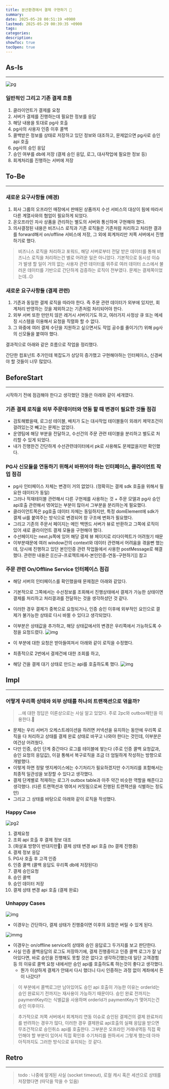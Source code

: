 ```yaml
---
title: 분산환경에서 결제 구현하기 💭
summary: 
date: 2025-05-28 00:51:19 +0900
lastmod: 2025-05-29 00:39:35 +0900
tags: 
categories: 
description: 
showToc: true
tocOpen: true
---
```


## As-Is
---
![pg](https://github.com/user-attachments/assets/80460bf6-6f77-4671-bba9-953ef11e42a3)

### 일반적인 그리고 기존 결제 흐름
1. 클라이언트가 결제를 요청
2. 서버가 결제를 진행하는데 필요한 정보를 응답
3. 해당 내용을 토대로 pg사 호출
4. pg사의 사용자 인증 이후 콜백
5. 콜백받은 정보를 상태로 저장하고 있던 정보와 대조하고, 문제없으면 pg사로 승인 api 호출
6. pg사의 승인 응답 
7. 승인 여부를 db에 저장 (결제 승인 응답, 로그, 대사작업에 필요한 정보 등)
8. 회계처리를 진행하는 서버에 저장



## To-Be
---
### 새로운 요구사항들 (배경)
1. 회사 그룹의 오프라인 매장에서 판매된 상품까지 수선 서비스의 대상이 됨에 따라서 다른 계열사와의 협업이 필요하게 되었다. 
2. 온오프라인 자사 상품을 관리하는 별도의 서버와 통신하며 구현해야 했다.
3. 의사결정된 내용은 비즈니스 로직과 기존 로직들은 기존처럼 처리하고 처리한 결과를 forward해서 on/offline 서비스에 저장, 그 외에 회계처리만 저쪽 서버에서 진행하기로 했다.

> 비즈니스 로직을 처리하고 포워드, 해당 서버로부터 전달 받은 데이터를 통해 비즈니스 로직을 처리하는건 별로 어려운 일은 아니었다. 기본적으로 동시성 이슈가 발생 할 일이 거의 없는 사용자 관련 데이터를 위주로 여러 데이터 소스에서 불러온 데이터를 기반으로 간단하게 검증하는 로직이 전부였다. 문제는 결제쪽이었는데..😕 
### 새로운 요구사항들 (결제 관련)
1. 기존과 동일한 결제 로직을 따라야 한다. 즉 주문 관련 데이터가 외부에 있지만, 회계처리 반영하는 것을 제외하고는 기존처럼 처리되어야 한다.
2. 외부 서버 또한 만만치 않은 레거시 서버이기도 하고, 여러가지 사정상 큐 또는 메세징 시스템을 이용해서 요청을 직렬화 할 수 없다.
3. 그 와중에 여러 결제 수단을 지원하고 싶으면서도 작업 공수를 줄이기(?) 위해 pg사의 신모듈을 붙여야 했다.

결과적으로 아래와 같은 흐름으로 작업을 정리했다.

간단한 컴포넌트 추가인데 복잡도가 상당히 증가했고 구현해야하는 인터페이스, 신경써야 할 것들이 너무 많았다.



## BeforeStart
---
시작하기 전에 점검해야 한다고 생각했던 것들은 아래와 같이 세개였다.

### 기존 결제 로직을 외부 주문데이터와 연동 할 때 변경이 필요한 것들 점검
- 검토해봤을때, 로그성 테이블, 배치가 도는 대사작업 테이블들이 외래키 제약조건이 걸려있는것 빼고는 문제는 없었다.
- 운영팀에 해당 부분을 전달하고,  수선건의 주문 관련 테이블을 분리하고 별도로 처리할 수 있게 되었다.
- 내가 진행한건 간단하게 수선관련데이터에서 pk로 사용해도 문제없을지만 확인했다.

### PG사 신모듈을 연동하기 위해서 바뀌어야 하는 인터페이스, 클라이언트 작업 점검
- pg사 인터페이스 자체는 변경이 거의 없었다. (정확히는 결제 sdk 호출을 위해서 필요한 데이터가 동일)
- 그러나 적재테이블 관련해서 다른 구현체를 사용하는 것 + 주문 모델과 pg사 승인 api호출 관련해서 엮여있는 부분이 많아서 그부분을 분리하는게 필요했다.
- 클라이언트쪽은 pg호출 데이터 자체는 동일하지만, 특정 domElement에 sdk가 결제 ui를 붙여주는 방식으로 변경되어 창 구조에 변화가 필요했다.
- 그리고 기존의 주문서 페이지는 메인 백엔드 서버가 뷰로 반환하고 그쪽에 로직이 있어 새로 클라이언트 결제 모듈을 구현해야 했다.
- 수선페이지는 next.js쪽에 있어 해당 결제 뷰 페이지로 리다이렉트가 어려웠기 때문
- 이부분때문에 여러 window간의 context와 데이터 관련해서 어려움을 겪을뻔 했는데, 당시에 진행하고 있던 본인인증 관련 작업들에서 사용한 postMessage로 해결했다. 관련한 내용은 [[신규-프로젝트에서-본인인증-연동-구현하기]] 참고
### 주문 관련 On/Offline Service 인터페이스 점검
- 해당 서버의 인터페이스를 확인했을때 문제점은 아래와 같았다.
- 기본적으로 그쪽에서는 수선정보를 조회해서 진행상태에서 결제가 가능한 상태이면 결제를 처리하고 처리결과를 전달하는 것을 생각하셨던 것 같다.
- 이러한 경우 결제가 중복으로 요청되거나, 인증 승인 이후에 외부적인 요인으로 결제가 불가능한 상태로 다시 바뀔 수 있다고 생각되었다.
- 이부분은 상태값을 추가하고, 해당 상태값에서의 변경은 우리쪽에서 가능하도록 수정을 요청드렸다.
![img](https://github.com/user-attachments/assets/2dcae89a-c4c1-47cc-ae98-c42b2f60f0d8)

- 이 부분에 대한 요청은 받아들여져서 아래와 같이 로직을 수정했다.
- 최종적으로 2번에서 결제건에 대한 조회를 하고,
- 해당 건을 결제 대기 상태로 만드는 api를 호출하도록 했다.
![img](https://github.com/user-attachments/assets/3a7b4681-fd95-4c60-9287-fd6d18c49088)

## Impl
---
### 어떻게 우리쪽 상태와 외부 상태를 하나의 트랜잭션으로 엮을까?
> ...에 대한 정답은 이론상으로는 사실 알고 있었다. 주로 2pc와 outbox패턴을 이용한다.🥲
- 문제는 우리 서버가 오케스트레이션을 하려면 커넥션을 유지하는 동안에 우리쪽 로직을 다 처리하고 상태를 결제 완료 상태로 바꾸고 나와야 한다는 것인데, 이부분은 여건상 어려웠다.
- 다만 인증, 승인 단계 중간마다 로그를 테이블에 쌓는다 (주로 인증 콜백 요청값과, 승인 요청의 응답값), 이걸 통해서 복구로직을 조금 더 엄밀하게 작성하는 방향으로 개발했다.
- 이렇게 하면 정말 엣지케이스에는 수기처리가 필요하겠지만 수기처리를 포함해서는 최종적 일관성을 보장할 수 있다고 생각했다.
- 결제 단계별로 적재하는 로그가 outbox table과 아주 약간 비슷한 역할을 해준다고 생각했다. (다른 트랜잭션과 엮여서 커밋됨으로써 진행된 트랜잭션을 식별하는 정도만)
- 그리고 그 상태를 바탕으로 아래와 같이 로직을 작성했다.

### Happy Case
![pg2](https://github.com/user-attachments/assets/8484b194-9883-4173-b657-2ae2bad46514)
1. 결제요청
2. 조회 api 호출 후 결제 정보 대조
3. (화살표 방향이 반대지만🤪) 결제 상태 변경 api 호출 (to 결제 진행중)
4. 결제 정보 응답
5. PG사 호출 후 고객 인증
6. 인증 콜백 (콜백 응답도 우리쪽 db에 저장된다)
7. 결제 승인요청
8. 승인 콜백
9. 승인 데이터 저장
10. 결제 상태 변경 api 호출 (결제 완료)

### Unhappy Cases
![img](https://github.com/user-attachments/assets/d3a88845-2a83-4570-9f54-856cf432bd5d)
- 이경우는 간단하다, 결제 상태가 진행중이면 이후의 요청은 버릴 수 있게 된다.

![immg](https://github.com/user-attachments/assets/527f5aeb-d4af-449d-b33e-995d0d15c6a0)
- 이경우는 on/offline service의 상태와 승인 응답로그 두가지를 보고 판단한다. 
- 사실 인증 콜백응답의 로그도 저장하기에, 결제 진행중이고 인증 콜백 로그가 잘 남아있다면, 바로 승인을 진행해도 못할 것은 없다고 생각하긴했는데 일단 고객경험 등 의 이유로 콜백 요청 내에서만 승인 api를 호출하도록 하는것이 좋다고 생각했다.
	- 뭔가 이상하게 결제가 안돼서 다시 했더니 다시 인증하는 과정 없이 계좌에서 돈이 나갔다?

> 이 부분에서 콜백로그만 남아있어도 승인 api 호출이 가능한 이유는 orderId는 승인 완료되기 전까지는 재사용이 가능하기 때문이다. 승인 완료 전까지는 paymentKey라는 식별값을 사용하며 orderId가 paymentKey가 맺어지는건 승인 이후이다.

> 추가적으로 저쪽 서버에서 회계처리 연동 이슈로 승인된 결제건의 결제 완료처리를 반려하는 경우가 많다, 이러한 경우 결제완료 api호출의 실패 응답을 받으면 무조건적으로 승인취소 api를 호출한다. 그부분은 오프라인 거래내역등 직접 확인해야 할 부분이 있어서 직접 확인후 수기처리를 원하셔서 그렇게 했는데 아마 아직까지도 그러한 방식으로 유지되는 것 같다.

## Retro
---
> todo : 나중에 알게된 사실 (socket timeout), 로컬 캐시 혹은 세션으로 상태를 저장했다면 (따닥을 막을 수 있음)
